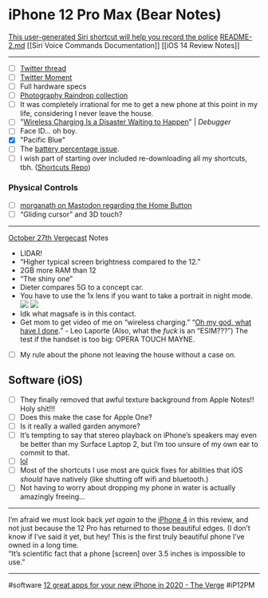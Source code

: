 #  iPhone 12 Pro Max (Bear Notes)
[This user-generated Siri shortcut will help you record the police](https://www.inputmag.com/tech/hey-seri-im-getting-pulled-over-is-a-user-generated-shortcut-to-record-police-interactions)
<a href='README-2.md'>README-2.md</a>
[[Siri Voice Commands Documentation]]
[[iOS 14 Review Notes]]
- - - -

- [ ] [Twitter thread](https://twitter.com/NeoYokel/status/1335313244949508101)
- [ ] [Twitter Moment](https://twitter.com/i/events/1335684188654231552?s=20)
- [ ] Full hardware specs
- [ ] [Photography Raindrop collection](https://raindrop.io/collection/15007128)
- [ ] It was completely irrational for me to get a new phone at this point in my life, considering I never leave the house.
- [ ] "[Wireless Charging Is a Disaster Waiting to Happen](https://debugger.medium.com/wireless-charging-is-a-disaster-waiting-to-happen-48afdde70ed9)" | *Debugger*
- [ ] Face ID... oh boy.
- [x] "Pacific Blue"
- [ ] The [battery percentage issue](https://www.imore.com/how-get-battery-percentage-your-iphone-x).
- [ ] I wish part of starting over included re-downloading all my shortcuts, tbh. ([Shortcuts Repo](https://github.com/extratone/shortcuts))

### Physical Controls
- [ ] [morganath on Mastodon regarding the Home Button](https://social.tchncs.de/@morganth/105330295770710815)
- [ ] “Gliding cursor” and 3D touch?
- - - -
[October 27th Vergecast](https://podcasts.apple.com/us/podcast/the-vergecast/id430333725?i=1000496205050) Notes
* LIDAR!
* “Higher typical screen brightness compared to the 12.”
* 2GB more RAM than 12
* “The shiny one”
* Dieter compares 5G to a concept car.
* You have to use the 1x lens if you want to take a portrait in night mode. 
![](iPhone%2012%20Pro%20Max%20(Bear%20Notes)/Photo%20Dec%209,%202020%20at%20173019.jpg)
![](iPhone%2012%20Pro%20Max%20(Bear%20Notes)/Photo%20Dec%209,%202020%20at%20173033.jpg)
* Idk what magsafe is in this contact. 
* Get mom to get video of me on “wireless charging.”
“[Oh my god, what have I done](https://podcasts.apple.com/us/podcast/iphone-12-pro-max-review-leo-mikah-share-their-thoughts/id381972795?i=1000499104699).” - Leo Laporte 
(Also, what the *fuck* is an “ESIM???”)
The test if the handset is too big: OPERA TOUCH MAYNE.
- [ ] My rule about the phone not leaving the house without a case on. 
## Software (iOS)
- [ ] They finally removed that awful texture background from Apple Notes!! Holy shit!!!
- [ ] Does this make the case for Apple One?
- [ ] Is it really a walled garden anymore?
- [ ] It’s tempting to say that stereo playback on iPhone’s speakers may even be better than my Surface Laptop 2, but I’m too unsure of my own ear to commit to that. 
- [ ] [lol](https://twitter.com/brendohare/status/1340096543181910018?s=21)
- [ ] Most of the shortcuts I use most are quick fixes for abilities that iOS *should* have natively (like shutting off wifi and bluetooth.) 
- [ ] Not having to worry about dropping my phone in water is actually amazingly freeing...
- - - -
I’m afraid we must look back *yet again* to the [iPhone 4](https://youtu.be/cER36crkkVw) in this review, and not just because the 12 Pro has returned to those beautiful edges. (I don’t know if I’ve said it yet, but hey! This is the first truly beautiful phone I’ve owned in a long time.  
“It’s scientific fact that a phone [screen] over 3.5 inches is impossible to use.”
- - - -

 #software
[12 great apps for your new iPhone in 2020 - The Verge](https://www.theverge.com/22187376/best-iphone-apps-2020-apple-ios)
#iP12PM